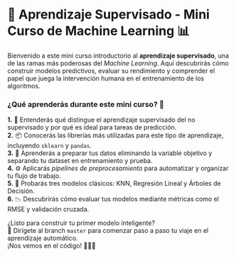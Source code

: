 # 🤖 Aprendizaje Supervisado - Mini Curso de Machine Learning 📊

Bienvenido a este mini curso introductorio al **aprendizaje supervisado**, una de las ramas más poderosas del *Machine Learning*. Aquí descubrirás cómo construir modelos predictivos, evaluar su rendimiento y comprender el papel que juega la intervención humana en el entrenamiento de los algoritmos.

### **¿Qué aprenderás durante este mini curso?** 🧠

**1.** 🧪 Entenderás qué distingue el aprendizaje supervisado del no supervisado y por qué es ideal para tareas de predicción.  
**2.** 📦 Conocerás las librerías más utilizadas para este tipo de aprendizaje, incluyendo `sklearn` y `pandas`.  
**3.** 🧹 Aprenderás a preparar tus datos eliminando la variable objetivo y separando tu dataset en entrenamiento y prueba.  
**4.** ⚙️ Aplicarás *pipelines de preprocesamiento* para automatizar y organizar tu flujo de trabajo.  
**5.** 🧮 Probarás tres modelos clásicos: KNN, Regresión Lineal y Árboles de Decisión.  
**6.** 📉 Descubrirás cómo evaluar tus modelos mediante métricas como el RMSE y validación cruzada.


¿Listo para construir tu primer modelo inteligente?  
📍 Dirígete al branch `master` para comenzar paso a paso tu viaje en el aprendizaje automático.  
¡Nos vemos en el código! 👩‍💻🚀
